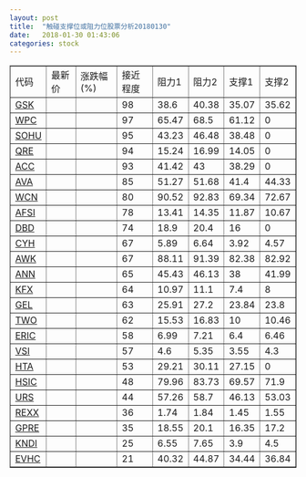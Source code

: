 ```yaml
---
layout: post
title:  "触碰支撑位或阻力位股票分析20180130"
date:   2018-01-30 01:43:06
categories: stock
---
```

<script type="text/javascript">
var stockList = []
stockList.push('gb_gsk');
stockList.push('gb_wpc');
stockList.push('gb_sohu');
stockList.push('gb_qre');
stockList.push('gb_acc');
stockList.push('gb_ava');
stockList.push('gb_wcn');
stockList.push('gb_afsi');
stockList.push('gb_dbd');
stockList.push('gb_cyh');
stockList.push('gb_awk');
stockList.push('gb_ann');
stockList.push('gb_kfx');
stockList.push('gb_gel');
stockList.push('gb_two');
stockList.push('gb_eric');
stockList.push('gb_vsi');
stockList.push('gb_hta');
stockList.push('gb_hsic');
stockList.push('gb_urs');
stockList.push('gb_rexx');
stockList.push('gb_gpre');
stockList.push('gb_kndi');
stockList.push('gb_evhc');
</script>
<table border="1">
 <tr>
 <td>代码</td>
 <td>最新价</td>
 <td>涨跌幅(%)</td>
 <td>接近程度</td>
 <td>阻力1</td>
 <td>阻力2</td>
 <td>支撑1</td>
 <td>支撑2</td>
</tr>
  <tr id="gsk" class="red">
  <td><a href="http://stock.finance.sina.com.cn/usstock/quotes/GSK.html" target="_blank">GSK</a></td><td></td><td></td><td>98</td><td>38.6</td><td>40.38</td><td>35.07</td><td>35.62</td></tr>
  <tr id="wpc" class="red">
  <td><a href="http://stock.finance.sina.com.cn/usstock/quotes/WPC.html" target="_blank">WPC</a></td><td></td><td></td><td>97</td><td>65.47</td><td>68.5</td><td>61.12</td><td>0</td></tr>
  <tr id="sohu" class="green">
  <td><a href="http://stock.finance.sina.com.cn/usstock/quotes/SOHU.html" target="_blank">SOHU</a></td><td></td><td></td><td>95</td><td>43.23</td><td>46.48</td><td>38.48</td><td>0</td></tr>
  <tr id="qre" class="red">
  <td><a href="http://stock.finance.sina.com.cn/usstock/quotes/QRE.html" target="_blank">QRE</a></td><td></td><td></td><td>94</td><td>15.24</td><td>16.99</td><td>14.05</td><td>0</td></tr>
  <tr id="acc" class="green">
  <td><a href="http://stock.finance.sina.com.cn/usstock/quotes/ACC.html" target="_blank">ACC</a></td><td></td><td></td><td>93</td><td>41.42</td><td>43</td><td>38.29</td><td>0</td></tr>
  <tr id="ava" class="red">
  <td><a href="http://stock.finance.sina.com.cn/usstock/quotes/AVA.html" target="_blank">AVA</a></td><td></td><td></td><td>85</td><td>51.27</td><td>51.68</td><td>41.4</td><td>44.33</td></tr>
  <tr id="wcn" class="green">
  <td><a href="http://stock.finance.sina.com.cn/usstock/quotes/WCN.html" target="_blank">WCN</a></td><td></td><td></td><td>80</td><td>90.52</td><td>92.83</td><td>69.34</td><td>72.67</td></tr>
  <tr id="afsi" class="red">
  <td><a href="http://stock.finance.sina.com.cn/usstock/quotes/AFSI.html" target="_blank">AFSI</a></td><td></td><td></td><td>78</td><td>13.41</td><td>14.35</td><td>11.87</td><td>10.67</td></tr>
  <tr id="dbd" class="red">
  <td><a href="http://stock.finance.sina.com.cn/usstock/quotes/DBD.html" target="_blank">DBD</a></td><td></td><td></td><td>74</td><td>18.9</td><td>20.4</td><td>16</td><td>0</td></tr>
  <tr id="cyh" class="red">
  <td><a href="http://stock.finance.sina.com.cn/usstock/quotes/CYH.html" target="_blank">CYH</a></td><td></td><td></td><td>67</td><td>5.89</td><td>6.64</td><td>3.92</td><td>4.57</td></tr>
  <tr id="awk" class="green">
  <td><a href="http://stock.finance.sina.com.cn/usstock/quotes/AWK.html" target="_blank">AWK</a></td><td></td><td></td><td>67</td><td>88.11</td><td>91.39</td><td>82.38</td><td>82.92</td></tr>
  <tr id="ann" class="red">
  <td><a href="http://stock.finance.sina.com.cn/usstock/quotes/ANN.html" target="_blank">ANN</a></td><td></td><td></td><td>65</td><td>45.43</td><td>46.13</td><td>38</td><td>41.99</td></tr>
  <tr id="kfx" class="green">
  <td><a href="http://stock.finance.sina.com.cn/usstock/quotes/KFX.html" target="_blank">KFX</a></td><td></td><td></td><td>64</td><td>10.97</td><td>11.1</td><td>7.4</td><td>8</td></tr>
  <tr id="gel" class="green">
  <td><a href="http://stock.finance.sina.com.cn/usstock/quotes/GEL.html" target="_blank">GEL</a></td><td></td><td></td><td>63</td><td>25.91</td><td>27.2</td><td>23.84</td><td>23.8</td></tr>
  <tr id="two" class="red">
  <td><a href="http://stock.finance.sina.com.cn/usstock/quotes/TWO.html" target="_blank">TWO</a></td><td></td><td></td><td>62</td><td>15.53</td><td>16.83</td><td>10</td><td>10.46</td></tr>
  <tr id="eric" class="green">
  <td><a href="http://stock.finance.sina.com.cn/usstock/quotes/ERIC.html" target="_blank">ERIC</a></td><td></td><td></td><td>58</td><td>6.99</td><td>7.21</td><td>6.4</td><td>6.46</td></tr>
  <tr id="vsi" class="red">
  <td><a href="http://stock.finance.sina.com.cn/usstock/quotes/VSI.html" target="_blank">VSI</a></td><td></td><td></td><td>57</td><td>4.6</td><td>5.35</td><td>3.55</td><td>4.3</td></tr>
  <tr id="hta" class="green">
  <td><a href="http://stock.finance.sina.com.cn/usstock/quotes/HTA.html" target="_blank">HTA</a></td><td></td><td></td><td>53</td><td>29.21</td><td>30.11</td><td>27.15</td><td>0</td></tr>
  <tr id="hsic" class="red">
  <td><a href="http://stock.finance.sina.com.cn/usstock/quotes/HSIC.html" target="_blank">HSIC</a></td><td></td><td></td><td>48</td><td>79.96</td><td>83.73</td><td>69.57</td><td>71.9</td></tr>
  <tr id="urs" class="green">
  <td><a href="http://stock.finance.sina.com.cn/usstock/quotes/URS.html" target="_blank">URS</a></td><td></td><td></td><td>44</td><td>57.26</td><td>58.7</td><td>46.13</td><td>53.03</td></tr>
  <tr id="rexx" class="green">
  <td><a href="http://stock.finance.sina.com.cn/usstock/quotes/REXX.html" target="_blank">REXX</a></td><td></td><td></td><td>36</td><td>1.74</td><td>1.84</td><td>1.45</td><td>1.55</td></tr>
  <tr id="gpre" class="red">
  <td><a href="http://stock.finance.sina.com.cn/usstock/quotes/GPRE.html" target="_blank">GPRE</a></td><td></td><td></td><td>35</td><td>18.55</td><td>20.1</td><td>16.35</td><td>17.2</td></tr>
  <tr id="kndi" class="red">
  <td><a href="http://stock.finance.sina.com.cn/usstock/quotes/KNDI.html" target="_blank">KNDI</a></td><td></td><td></td><td>25</td><td>6.55</td><td>7.65</td><td>3.9</td><td>4.5</td></tr>
  <tr id="evhc" class="green">
  <td><a href="http://stock.finance.sina.com.cn/usstock/quotes/EVHC.html" target="_blank">EVHC</a></td><td></td><td></td><td>21</td><td>40.32</td><td>44.87</td><td>34.44</td><td>36.84</td></tr>
</table>
